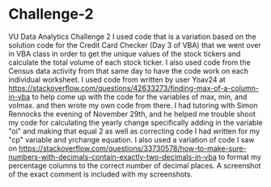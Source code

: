 # Challenge-2
VU Data Analytics Challenge 2
I used code that is a variation based on the solution code for the Credit Card Checker (Day 3 of VBA) that we went over in VBA class in order to get the unique values of the stock tickers and calculate the total volume of each stock ticker. I also used code from the Census data activity from that same day to have the code work on each individual worksheet.
I used code from written by user Yoav24 at https://stackoverflow.com/questions/42633273/finding-max-of-a-column-in-vba to help come up with the code for the variables of max, min, and volmax. and then wrote my own code from there.
I had tutoring with Simon Rennocks the evening of November 29th, and he helped me trouble shoot my code for calculating the yearly change specifically adding in the variable "oi" and making that equal 2 as well as correcting code I had written for my "cp" variable and yrchange equation.
I also used a variation of code I saw on https://stackoverflow.com/questions/33730578/how-to-make-sure-numbers-with-decimals-contain-exactly-two-decimals-in-vba to format my percentage columns to the correct number of decimal places. A screenshot of the exact comment is included with my screenshots.
